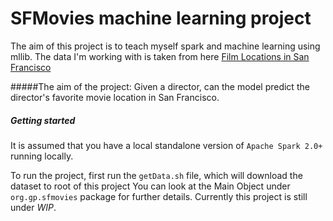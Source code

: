 SFMovies machine learning project
=======================================

 The aim of this project is to teach myself spark and machine learning using mllib. The data I'm working with is taken from here
 [Film Locations in San Francisco](https://data.sfgov.org/Culture-and-Recreation/Film-Locations-in-San-Francisco/yitu-d5am)
 
 #####The aim of the project:
 Given a director, can the model predict the director's favorite movie location in San Francisco.
 
 ##### Getting started
 It is assumed that you have a local standalone version of `Apache Spark 2.0+` running locally.

 To run the project, first run the `getData.sh` file, which will download the dataset to root of this project
 You can look at the Main Object under `org.gp.sfmovies` package for further details. Currently this project is still under _WIP_.
